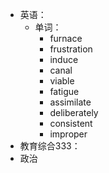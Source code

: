 - 英语：
	- 单词：
		- furnace
		- frustration
		- induce
		- canal
		- viable
		- fatigue
		- assimilate
		- deliberately
		- consistent
		- improper
- 教育综合333：
- 政治